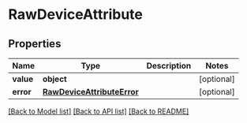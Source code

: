 # RawDeviceAttribute

## Properties
Name | Type | Description | Notes
------------ | ------------- | ------------- | -------------
**value** | **object** |  | [optional] 
**error** | [**RawDeviceAttributeError**](RawDeviceAttributeError.md) |  | [optional] 

[[Back to Model list]](../README.md#documentation-for-models) [[Back to API list]](../README.md#documentation-for-api-endpoints) [[Back to README]](../README.md)

